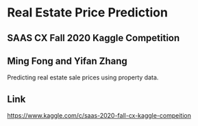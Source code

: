 # Real Estate Price Prediction
## SAAS CX Fall 2020 Kaggle Competition
## Ming Fong and Yifan Zhang
Predicting real estate sale prices using property data.

## Link
https://www.kaggle.com/c/saas-2020-fall-cx-kaggle-compeition
